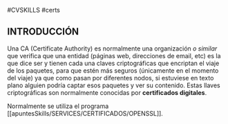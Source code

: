 #CVSKILLS #certs 

## INTRODUCCIÓN

Una CA (Certificate Authority) es normalmente una organización _o similar_ que verifica que una entidad (páginas web, direcciones de email, etc) es la que dice ser y tienen cada una claves criptográficas que encriptan el viaje de los paquetes, para que estén más seguros (únicamente en el momento del viaje) ya que como pasan por diferentes nodos, si estuviese en texto plano alguien podría captar esos paquetes y ver su contenido. Estas llaves criptográficas son normalmente conocidas por **certificados digitales**.

Normalmente se utiliza el programa [[apuntesSkills/SERVICES/CERTIFICADOS/OPENSSL]].

